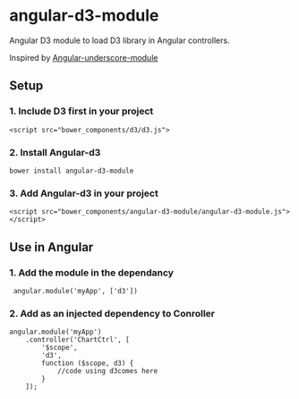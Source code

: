 # angular-d3-module
Angular D3 module to load D3 library in Angular controllers.

Inspired by [Angular-underscore-module](https://github.com/andresesfm/angular-underscore-module])

## Setup

### 1. Include D3 first in your project
``` <script src="bower_components/d3/d3.js"> ```

### 2. Install Angular-d3
``` bower install angular-d3-module ```

### 3. Add Angular-d3 in your project
```<script src="bower_components/angular-d3-module/angular-d3-module.js"></script>```

## Use in Angular

### 1. Add the module in the dependancy

``` angular.module('myApp', ['d3'])```

### 2. Add as an injected dependency to Conroller

``` 
angular.module('myApp')
	.controller('ChartCtrl', [
		'$scope', 
		'd3', 
		function ($scope, d3) {
			//code using d3comes here
		}
	]);
```